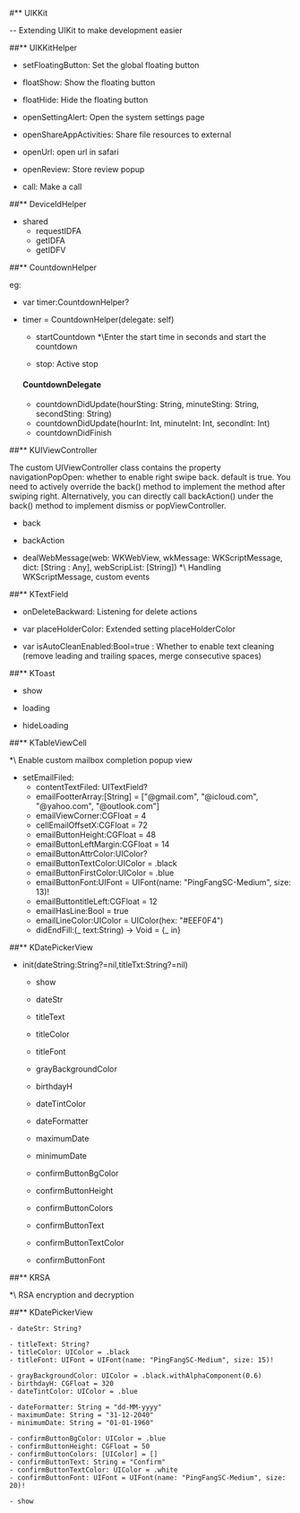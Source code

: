 #** UIKKit

 -- Extending UIKit to make development easier



##** UIKKitHelper

  - setFloatingButton: Set the global floating button
  - floatShow: Show the floating button
  - floatHide: Hide the floating button

  - openSettingAlert: Open the system settings page
  - openShareAppActivities: Share file resources to external
  
  - openUrl: open url in safari
  - openReview: Store review popup
  - call: Make a call
  
  
  
##** DeviceIdHelper
 
  - shared
    - requestIDFA
    - getIDFA
    - getIDFV
  
  
  
##** CountdownHelper

eg: 
* var timer:CountdownHelper?
* timer = CountdownHelper(delegate: self)

  - startCountdown
  *\Enter the start time in seconds and start the countdown
  
  - stop: Active stop
  
  #### CountdownDelegate
  - countdownDidUpdate(hourSting: String, minuteSting: String, secondSting: String)
  - countdownDidUpdate(hourInt: Int, minuteInt: Int, secondInt: Int)
  - countdownDidFinish
  
  
  
##** KUIViewController

The custom UIViewController class contains the property navigationPopOpen: whether to enable right swipe back. default is true. 
You need to actively override the back() method to implement the method after swiping right. 
Alternatively, you can directly call backAction() under the back() method to implement dismiss or popViewController.

  - back

  - backAction

  - dealWebMessage(web: WKWebView, wkMessage: WKScriptMessage, dict: [String : Any], webScripList: [String]) 
  *\ Handling WKScriptMessage, custom events
  
  
  
##** KTextField

 - onDeleteBackward: Listening for delete actions
 
 - var placeHolderColor: Extended setting placeHolderColor
 - var isAutoCleanEnabled:Bool=true : Whether to enable text cleaning (remove leading and trailing spaces, merge consecutive spaces)
 

##** KToast

 - show
 
 - loading
 
 - hideLoading
 
 
 
##** KTableViewCell
 
 *\ Enable custom mailbox completion popup view
 
  - setEmailFiled: 
    - contentTextFiled: UITextField?
    - emailFootterArray:[String] = ["@gmail.com", "@icloud.com", "@yahoo.com", "@outlook.com"]
    - emailViewCorner:CGFloat = 4
    - cellEmailOffsetX:CGFloat = 72
    - emailButtonHeight:CGFloat = 48
    - emailButtonLeftMargin:CGFloat = 14
    - emailButtonAttrColor:UIColor?
    - emailButtonTextColor:UIColor = .black
    - emailButtonFirstColor:UIColor = .blue
    - emailButtonFont:UIFont = UIFont(name: "PingFangSC-Medium", size: 13)!
    - emailButtontitleLeft:CGFloat = 12
    - emailHasLine:Bool = true
    - emailLineColor:UIColor = UIColor(hex: "#EEF0F4")
    - didEndFill:(_ text:String) -> Void = {_  in}



##** KDatePickerView
 
  - init(dateString:String?=nil,titleTxt:String?=nil)
    - show
    
    - dateStr
    - titleText
    - titleColor
    - titleFont
    - grayBackgroundColor
    - birthdayH
    - dateTintColor
    - dateFormatter
    - maximumDate
    - minimumDate
    - confirmButtonBgColor
    - confirmButtonHeight
    - confirmButtonColors
    - confirmButtonText
    - confirmButtonTextColor
    - confirmButtonFont



##** KRSA

 *\ RSA encryption and decryption



##** KDatePickerView


    - dateStr: String?
    
    - titleText: String?
    - titleColor: UIColor = .black
    - titleFont: UIFont = UIFont(name: "PingFangSC-Medium", size: 15)!
    
    - grayBackgroundColor: UIColor = .black.withAlphaComponent(0.6)
    - birthdayH: CGFloat = 320
    - dateTintColor: UIColor = .blue
    
    - dateFormatter: String = "dd-MM-yyyy"
    - maximumDate: String = "31-12-2040"
    - minimumDate: String = "01-01-1960"
    
    - confirmButtonBgColor: UIColor = .blue
    - confirmButtonHeight: CGFloat = 50
    - confirmButtonColors: [UIColor] = []
    - confirmButtonText: String = "Confirm"
    - confirmButtonTextColor: UIColor = .white
    - confirmButtonFont: UIFont = UIFont(name: "PingFangSC-Medium", size: 20)!
    
    - show
